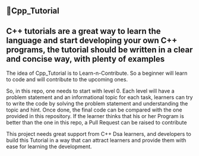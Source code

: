 ## 🎒Cpp_Tutorial

## C++ tutorials are a great way to learn the language and start developing your own C++ programs, the tutorial should be written in a clear and concise way, with plenty of examples

The idea of Cpp_Tutorial is to Learn-n-Contribute. So a beginner will learn to code and will contribute to the upcoming ones.

So, in this repo, one needs to start with level 0. Each level will have a problem statement and an informational topic for each task, learners can try to write the code by solving the problem statement and understanding the topic and hint. Once done, the final code can be compared with the one provided in this repository. If the learner thinks that his or her Program is better than the one in this repo, a Pull Request can be raised to contribute

This project needs great support from C++ Dsa learners, and developers to build this Tutorial in a way that can attract learners and provide them with ease for learning the development.
